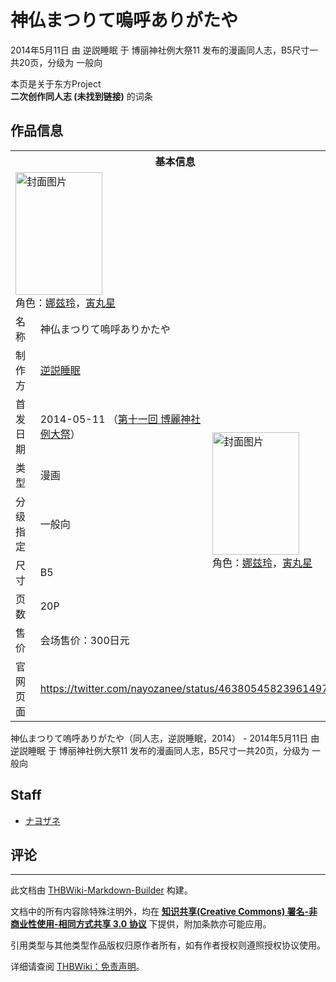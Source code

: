 # 神仏まつりて嗚呼ありがたや

<!-- source html: G:\repos\THBWiki-Markdown-Builder\THBWikiMarkdown\Temp\main\4\40\ns0%3A%E7%A5%9E%E4%BB%8F%E3%81%BE%E3%81%A4%E3%82%8A%E3%81%A6%E5%97%9A%E5%91%BC%E3%81%82%E3%82%8A%E3%81%8C%E3%81%9F%E3%82%84.html -->

2014年5月11日 由 逆説睡眠 于 博丽神社例大祭11 发布的漫画同人志，B5尺寸一共20页，分级为 一般向

本页是关于东方Project  
 **二次创作同人志 (未找到链接)** 的词条

## 作品信息

<table><tbody><tr><th colspan="3">基本信息</th></tr><tr><td class="cover-artwork-mobile" colspan="2"><a href="./文件-神仏まつりて嗚呼ありがたや封面.png.md" class="image" title="封面图片"><img alt="封面图片" src="https://upload.thwiki.cc/thumb/f/fd/%E7%A5%9E%E4%BB%8F%E3%81%BE%E3%81%A4%E3%82%8A%E3%81%A6%E5%97%9A%E5%91%BC%E3%81%82%E3%82%8A%E3%81%8C%E3%81%9F%E3%82%84%E5%B0%81%E9%9D%A2.png/139px-%E7%A5%9E%E4%BB%8F%E3%81%BE%E3%81%A4%E3%82%8A%E3%81%A6%E5%97%9A%E5%91%BC%E3%81%82%E3%82%8A%E3%81%8C%E3%81%9F%E3%82%84%E5%B0%81%E9%9D%A2.png" decoding="async" loading="lazy" width="139" height="196" srcset="https://upload.thwiki.cc/thumb/f/fd/%E7%A5%9E%E4%BB%8F%E3%81%BE%E3%81%A4%E3%82%8A%E3%81%A6%E5%97%9A%E5%91%BC%E3%81%82%E3%82%8A%E3%81%8C%E3%81%9F%E3%82%84%E5%B0%81%E9%9D%A2.png/208px-%E7%A5%9E%E4%BB%8F%E3%81%BE%E3%81%A4%E3%82%8A%E3%81%A6%E5%97%9A%E5%91%BC%E3%81%82%E3%82%8A%E3%81%8C%E3%81%9F%E3%82%84%E5%B0%81%E9%9D%A2.png 1.5x, https://upload.thwiki.cc/thumb/f/fd/%E7%A5%9E%E4%BB%8F%E3%81%BE%E3%81%A4%E3%82%8A%E3%81%A6%E5%97%9A%E5%91%BC%E3%81%82%E3%82%8A%E3%81%8C%E3%81%9F%E3%82%84%E5%B0%81%E9%9D%A2.png/277px-%E7%A5%9E%E4%BB%8F%E3%81%BE%E3%81%A4%E3%82%8A%E3%81%A6%E5%97%9A%E5%91%BC%E3%81%82%E3%82%8A%E3%81%8C%E3%81%9F%E3%82%84%E5%B0%81%E9%9D%A2.png 2x" data-file-width="400" data-file-height="565"></a><div class="cover-char">角色：<a href="./娜兹玲.md" title="娜兹玲">娜兹玲</a>，<a href="./寅丸星.md" title="寅丸星">寅丸星</a></div></td>
</tr><tr><td class="label">名称</td><td colspan="2"> 神仏まつりて嗚呼ありかたや </td></tr><tr><td class="label">制作方</td><td><a href="./逆説睡眠.md" title="逆説睡眠">逆説睡眠</a></td><td class="cover-artwork" rowspan="7" style="min-width:196px;"><a href="./文件-神仏まつりて嗚呼ありがたや封面.png.md" class="image" title="封面图片"><img alt="封面图片" src="https://upload.thwiki.cc/thumb/f/fd/%E7%A5%9E%E4%BB%8F%E3%81%BE%E3%81%A4%E3%82%8A%E3%81%A6%E5%97%9A%E5%91%BC%E3%81%82%E3%82%8A%E3%81%8C%E3%81%9F%E3%82%84%E5%B0%81%E9%9D%A2.png/139px-%E7%A5%9E%E4%BB%8F%E3%81%BE%E3%81%A4%E3%82%8A%E3%81%A6%E5%97%9A%E5%91%BC%E3%81%82%E3%82%8A%E3%81%8C%E3%81%9F%E3%82%84%E5%B0%81%E9%9D%A2.png" decoding="async" loading="lazy" width="139" height="196" srcset="https://upload.thwiki.cc/thumb/f/fd/%E7%A5%9E%E4%BB%8F%E3%81%BE%E3%81%A4%E3%82%8A%E3%81%A6%E5%97%9A%E5%91%BC%E3%81%82%E3%82%8A%E3%81%8C%E3%81%9F%E3%82%84%E5%B0%81%E9%9D%A2.png/208px-%E7%A5%9E%E4%BB%8F%E3%81%BE%E3%81%A4%E3%82%8A%E3%81%A6%E5%97%9A%E5%91%BC%E3%81%82%E3%82%8A%E3%81%8C%E3%81%9F%E3%82%84%E5%B0%81%E9%9D%A2.png 1.5x, https://upload.thwiki.cc/thumb/f/fd/%E7%A5%9E%E4%BB%8F%E3%81%BE%E3%81%A4%E3%82%8A%E3%81%A6%E5%97%9A%E5%91%BC%E3%81%82%E3%82%8A%E3%81%8C%E3%81%9F%E3%82%84%E5%B0%81%E9%9D%A2.png/277px-%E7%A5%9E%E4%BB%8F%E3%81%BE%E3%81%A4%E3%82%8A%E3%81%A6%E5%97%9A%E5%91%BC%E3%81%82%E3%82%8A%E3%81%8C%E3%81%9F%E3%82%84%E5%B0%81%E9%9D%A2.png 2x" data-file-width="400" data-file-height="565"></a><div class="cover-char">角色：<a href="./娜兹玲.md" title="娜兹玲">娜兹玲</a>，<a href="./寅丸星.md" title="寅丸星">寅丸星</a></div></td>
</tr><tr><td class="label">首发日期</td><td>2014-05-11&#160;（<a href="/展会作品列表?e=%E5%8D%9A%E4%B8%BD%E7%A5%9E%E7%A4%BE%E4%BE%8B%E5%A4%A7%E7%A5%AD%2311">第十一回 博麗神社例大祭</a>）</td></tr><tr><td class="label">类型</td><td>漫画</td></tr><tr><td class="label">分级指定</td><td>一般向</td></tr><tr><td class="label">尺寸</td><td>B5</td></tr><tr><td class="label">页数</td><td>20P</td></tr><tr><td class="label">售价</td><td>会场售价：300日元</td></tr>
<tr><td class="label">官网页面</td><td colspan="2"><a rel="nofollow" class="external free" href="https://twitter.com/nayozanee/status/463805458239614976">https://twitter.com/nayozanee/status/463805458239614976</a></td></tr></tbody></table>

神仏まつりて嗚呼ありがたや（同人志，逆説睡眠，2014） - 2014年5月11日 由 逆説睡眠 于 博丽神社例大祭11 发布的漫画同人志，B5尺寸一共20页，分级为 一般向

## Staff
- [ナヨザネ](./ナヨザネ.md)


## 评论




---

此文档由 [THBWiki-Markdown-Builder](https://github.com/Delsin-Yu/THBWiki-Markdown-Builder) 构建。

文档中的所有内容除特殊注明外，均在 [**知识共享(Creative Commons) 署名-非商业性使用-相同方式共享 3.0 协议**](https://creativecommons.org/licenses/by-sa/3.0/deed.zh-hans) 下提供，附加条款亦可能应用。

引用类型与其他类型作品版权归原作者所有，如有作者授权则遵照授权协议使用。

详细请查阅 [THBWiki：免责声明](https://thbwiki.cc/THBWiki:%E5%85%8D%E8%B4%A3%E5%A3%B0%E6%98%8E)。

